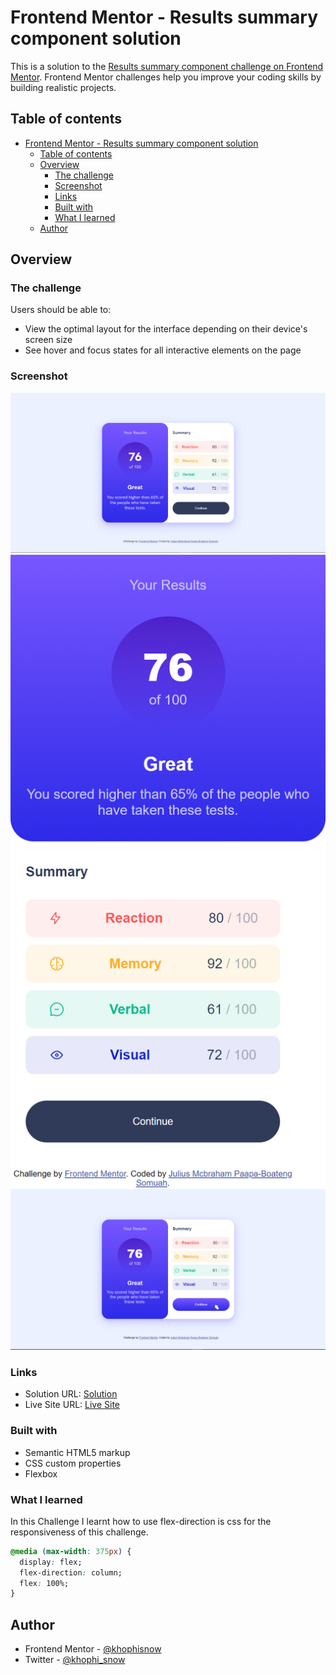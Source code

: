 # Frontend Mentor - Results summary component solution

This is a solution to the [Results summary component challenge on Frontend Mentor](https://www.frontendmentor.io/challenges/results-summary-component-CE_K6s0maV). Frontend Mentor challenges help you improve your coding skills by building realistic projects.

## Table of contents

- [Frontend Mentor - Results summary component solution](#frontend-mentor---results-summary-component-solution)
  - [Table of contents](#table-of-contents)
  - [Overview](#overview)
    - [The challenge](#the-challenge)
    - [Screenshot](#screenshot)
    - [Links](#links)
    - [Built with](#built-with)
    - [What I learned](#what-i-learned)
  - [Author](#author)

## Overview

### The challenge

Users should be able to:

- View the optimal layout for the interface depending on their device's screen size
- See hover and focus states for all interactive elements on the page

### Screenshot

![](screenshot/desktopPreview.png)
![](screenshot/MobilePreview.png)
![](screenshot/activeStates.png)

### Links

- Solution URL: [Solution]([https://your-solution-url.com](https://github.com/khophisnow/results-summary-component.git))
- Live Site URL: [Live Site]([https://your-live-site-url.com](https://khophisnow.github.io/results-summary-component/))

### Built with

- Semantic HTML5 markup
- CSS custom properties
- Flexbox

### What I learned

In this Challenge I learnt how to use flex-direction is css for the responsiveness of this challenge.

```css
@media (max-width: 375px) {
  display: flex;
  flex-direction: column;
  flex: 100%;
}
```

## Author

- Frontend Mentor - [@khophisnow](https://www.frontendmentor.io/profile/khophisnow)
- Twitter - [@khophi_snow](https://www.twitter.com/khophi_snow)
